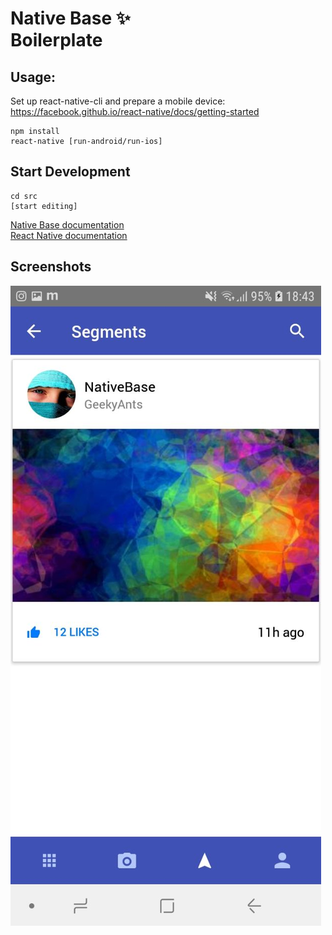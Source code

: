 # Native Base ✨<br> Boilerplate

## Usage:
Set up react-native-cli and prepare a mobile device:<br>
https://facebook.github.io/react-native/docs/getting-started


```
npm install
react-native [run-android/run-ios]

```

## Start Development


```
cd src
[start editing]

```

[Native Base documentation](https://docs.nativebase.io/)<br>
[React Native documentation](https://facebook.github.io/react-native/docs/tutorial)

## Screenshots
![Alt text](./screenshots/1.jpg)